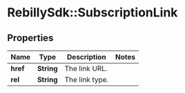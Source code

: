 # RebillySdk::SubscriptionLink

## Properties
Name | Type | Description | Notes
------------ | ------------- | ------------- | -------------
**href** | **String** | The link URL. | 
**rel** | **String** | The link type. | 

